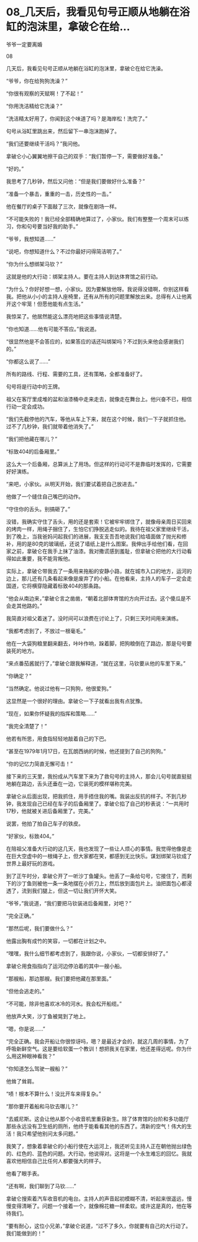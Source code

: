 # 08_几天后，我看见句号正顺从地躺在浴缸的泡沫里，拿破仑在给...

爷爷一定要离婚

08

几天后，我看见句号正顺从地躺在浴缸的泡沫里，拿破仑在给它洗澡。

“爷爷，你在给狗狗洗澡？”

“你很有观察的天赋啊！了不起！”

“你用洗洁精给它洗澡？”

“洗洁精太好用了，你闻到这个味道了吗？是海岸松！洗完了。”

句号从浴缸里跳出来，然后留下一串泡沫跑掉了。

“我们还要继续干活吗？”我问他。

拿破仑小心翼翼地擦干自己的双手：“我们暂停一下，需要做好准备。”

“好的。”

我思考了几秒钟，然后又问他：“但是我们要做好什么准备？”

“准备一个暴击，重重的一击，历史性的一击。”

他在餐厅的桌子下面敲了三次，就像在剧场一样。

“不可能失败的！我已经全部精确地算过了，小家伙。我们有整整一个周末可以练习，你和句号要当好我的助手。”

“爷爷，我想知道……”

“说吧，你想知道什么？不过你最好问得简洁明了。”

“你为什么想绑架马钦？”

这就是他的大行动：绑架主持人。要在主持人到达体育馆之前行动。

“为什么？你好好想一想，小家伙。因为要解放他呀。我说得没错啊，你别这样看我。把他从小小的主持人座椅里，还有从所有的问题里解放出来。总得有人让他离开这个牢笼！但愿他能有点生活。”

我惊呆了。他居然能这么漂亮地把这些事情说清楚。

“你也知道……他有可能不答应。”我说道。

“很显然他是不会答应的，如果答应的话还叫绑架吗？不过到头来他会感谢我们的。”

“你都这么说了……”

所有的路线、行程、需要的工具，还有策略，全都准备好了。

句号将是行动中的王牌。

祖父在客厅里成堆的盆和油漆桶中走来走去，就像走在舞台上。他兴奋不已，相信行动一定会成功。

“我们先截停他的汽车，等他从车上下来，就在这个时候，我们一下子就抓住他。过不了几秒钟，我们就带着他消失了。”

“我们把他藏在哪儿？”

“标致404的后备厢里。”

这么大一个后备厢，总算派上了用场。但这样的行动可不是靠临时发挥的，它需要好好演练。

“来吧，小家伙。从明天开始，我们要试着把自己放进去。”

他做了一个缝住自己嘴巴的动作。

“守住你的舌头。别搞砸了。”

没错，我确实守住了舌头，用的还是套索！它被牢牢绑住了，就像母亲周日买回来的烤肉一样，用绳子捆住了，生怕它们挣脱逃走似的。我待在祖父家里继续干活，到了晚上，当我爸妈问起我们的进展，我支支吾吾地说我们给墙面做了抛光和修补，用的是80克的玻璃纸，还说了墙纸上是什么图案。我伸出手给他们看，在回家之前，拿破仑在我手上抹了油漆。我对撒谎感到羞耻，但拿破仑把他的大行动看得如此重要，我不能背叛他。

实际上，拿破仑带我去了一条用来拖船的安静小路，就在城市入口的地方，运河的边上，那儿还有几条看起来像是废弃了的小船。在他看来，主持人的车子一定会走国道，它将横穿隐藏着标致404的那条路。

“他会从南边来，”拿破仑言之凿凿，“朝着北部体育馆的方向开过去。这个傻瓜是不会走其他路的。”

我简直对祖父着迷了。没时间可以浪费在讨论上了，只剩三天时间用来演练。

“我都考虑到了，不放过一根毫毛。”

他在一大袋狗粮里翻来翻去，咔咔作响，跺着脚，把狗粮倒在了路边，那是句号要装死的地方。

“来点番茄酱就行了，”拿破仑跟我解释道，“就在这里，马钦要从他的车里下来。”

“你确定？”

“当然确定。他说过他有一只狗狗，他很爱狗。”

这显然是一个很好的理由。拿破仑一下子就看出我有点犹豫。

“现在，如果你怀疑我的指挥和策略……”

“我完全清楚了！”

他若有所思，用食指轻轻地敲着自己的下巴。

“甚至在1979年1月17日，在瓦朗西纳的时候，他还提到了自己的狗狗。”

“你的记忆力简直无懈可击！”

接下来的三天里，我扮成从汽车里下来为了救句号的主持人，那会儿句号就直挺挺地躺在路边，舌头还垂在一边，它装死的模样堪称完美。

拿破仑从后面出现，把我抓住，用手捂住我的嘴。我装出反抗的样子。不到几秒钟，我发现自己已经在车子的后备厢里了。拿破仑掐了自己的秒表说：“一共用时17秒，他就被关进后备厢里了。完美。”

说罢，他拍了拍自己车子的铁皮。

“好家伙，标致404。”

在陪祖父准备大行动的这几天，我也发现了一些让人烦心的事情。我觉得他像是走在巨大空虚中的一根绳子上，但大家都在笑，都感到无比快乐。谋划绑架马钦成了世界上最好玩的游戏。

到了正午时分，拿破仑开了一听沙丁鱼罐头。他丢了一条给句号，它接住了，而剩下的沙丁鱼则被他一条一条地摆在小折刀上，然后放到面包片上。油把面包心都浸透了，流到我们腿上，但这一切让我们开怀大笑。

“爷爷，”我说道，“我们要把马钦装进后备厢里，对吧？”

“完全正确。”

“那然后呢，我们要做什么？”

他露出胸有成竹的笑容，一切都在计划之中。

“嘿嘿，我什么细节都考虑到了，我跟你说，小家伙，一切都安排好了。”

拿破仑用食指指向了运河边停泊着的其中一艘小船。

“那艘船，那边那艘。我们要把他藏在那里面。”

“但他会逃走的。”

“不可能，除非他喜欢冰冷的河水。我会松开船缆。”

他放声大笑，沙丁鱼被晃到了地上。

“嗯，你是说……”

“完全正确。我会开船让你很惊讶吗，嗯？是最近才会的，就这几周的事情，为了呼吸新鲜空气。这是要给软蛋一个教训！想把我关在家里，他还差得远呢。你为什么用这种眼神看我？”

“你知道怎么驾驶一艘船？”

他耸了耸肩。

“啧！根本不算什么！没比开车来得复杂。”

“那你要开着船和马钦去哪儿？”

“去威尼斯。这会让他从那个小收音机里重获新生。除了体育馆的台阶和多功能厅那些永远没有卫生纸的厕所，他终于能看看其他的东西了。清新的空气！伟大的生活！我只希望他别问太多问题。”

我笑了，想象着拿破仑的小船行使在大运河上，我还听见主持人正在朝他抛出绿色的、红色的、蓝色的问题。大行动，他说得对。这将是一个永生难忘的回忆。我就喜欢他相信自己比任何人都要强大的样子。

他看了眼手表。

“还有啊，我们聊到了马钦……”

拿破仑搜索着汽车收音机的电台。主持人的声音起初模糊不清，听起来很遥远，慢慢变得清晰了。问题一个接着一个，就像棉花糖一样柔软。或许这是真的，他在等待我们。

“要有耐心，这位小兄弟，”拿破仑说道，“过不了多久，你就要有自己的大行动了。我们能做到的！”